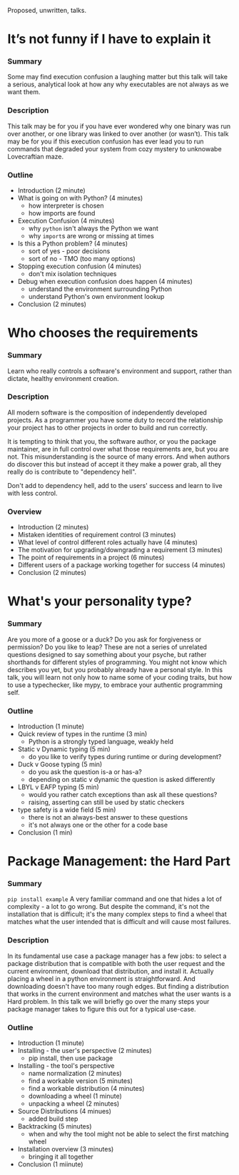 Proposed, unwritten, talks.

# It’s not funny if I have to explain it

### Summary
Some may find execution confusion a laughing matter but this talk will take a serious, analytical look at how any why executables are not always as we want them.

### Description
This talk may be for you if you have ever wondered why one binary was run over another, or one library was linked to over another (or wasn’t). This talk may be for you if this execution confusion has ever lead you to run commands that degraded your system from cozy mystery to unknowabe Lovecraftian maze.

### Outline
* Introduction (2 minute)
* What is going on with Python? (4 minutes)
    * how interpreter is chosen
    * how imports are found
* Execution Confusion (4 minutes)
    * why `python` isn't always the Python we want
    * why `import`s are wrong or missing at times
* Is this a Python problem? (4 minutes)
    * sort of yes - poor decisions
    * sort of no - TMO (too many options)
* Stopping execution confusion (4 minutes)
    * don't mix isolation techniques
* Debug when execution confusion does happen (4 minutes)
    * understand the environment surrounding Python
    * understand Python's own environment lookup
* Conclusion (2 minutes)


# Who chooses the requirements

### Summary
Learn who really controls a software's environment and support, rather than dictate, healthy environment creation.

### Description
All modern software is the composition of independently developed projects. As a programmer you have some duty to record the relationship your project has to other projects in order to build and run correctly.

It is tempting to think that you, the software author, or you the package maintainer, are in full control over what those requirements are, but you are not. This misunderstanding is the source of many errors. And when authors do discover this but instead of accept it they make a power grab, all they really do is contribute to "dependency hell".

Don't add to dependency hell, add to the users' success and learn to live with less control.

### Overview
* Introduction (2 minutes)
* Mistaken identities of requirement control (3 minutes)
* What level of control different roles actually have (4 minutes)
* The motivation for upgrading/downgrading a requirement (3 minutes)
* The point of requirements in a project (6 minutes)
* Different users of a package working together for success (4 minutes)
* Conclusion (2 minutes)


# What's your personality type?

### Summary
Are you more of a goose or a duck? Do you ask for forgiveness or permission? Do you like to leap?
These are not a series of unrelated questions designed to say something about your psyche, but rather shorthands for different styles of programming. You might not know which describes you yet, but you probably already have a personal style.
In this talk, you will learn not only how to name some of your coding traits, but how to use a typechecker, like mypy, to embrace your authentic programming self.

### Outline
* Introduction (1 minute)
* Quick review of types in the runtime (3 min)
    * Python is a strongly typed language, weakly held
* Static v Dynamic typing (5 min)
    * do you like to verify types during runtime or during development?
* Duck v Goose typing (5 min)
    * do you ask the question is-a or has-a?
    * depending on static v dynamic the question is asked differently
* LBYL v EAFP typing (5 min)
    * would you rather catch exceptions than ask all these questions?
    * raising, asserting can still be used by static checkers
* type safety is a wide field (5 min)
    * there is not an always-best answer to these questions
    * it's not always one or the other for a code base
* Conclusion (1 min)


# Package Management: the Hard Part

### Summary
`pip install example`
A very familiar command and one that hides a lot of complexity - a lot to go wrong. But despite the command, it's not the installation that is difficult; it's the many complex steps to find a wheel that matches what the user intended that is difficult and will cause most failures.

### Description
In its fundamental use case a package manager has a few jobs: to select a package distribution that is compatible with both the user request and the current environment, download that distribution, and install it. Actually placing a wheel in a python environment is straightforward. And downloading doesn't have too many rough edges. But finding a distribution that works in the current environment and matches what the user wants is a Hard problem. In this talk we will briefly go over the many steps your package manager takes to figure this out for a typical use-case.

### Outline
* Introduction (1 minute)
* Installing - the user's perspective (2 minutes)
    * pip install, then use package
* Installing - the tool's perspective
    * name normalization (2 minutes)
    * find a workable version (5 minutes)
    * find a workable distribution (4 minutes)
    * downloading a wheel (1 minute)
    * unpacking a wheel (2 minutes)
* Source Distributions (4 minues)
    * added build step
* Backtracking (5 minutes)
    * when and why the tool might not be able to select the first matching wheel
* Installation overview (3 minutes)
    * bringing it all together
* Conclusion (1 miinute)
